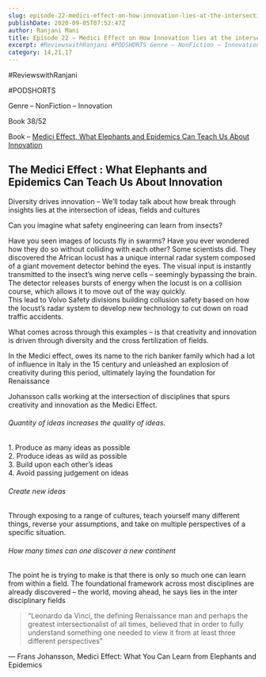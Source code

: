 ```yaml
---
slug: episode-22-medici-effect-on-how-innovation-lies-at-the-intersection-of-ideas-fields-and-cultures
publishDate: 2020-09-05T07:52:47Z
author: Ranjani Mani
title: Episode 22 – Medici Effect on How Innovation lies at the intersection of Ideas, fields and cultures 
excerpt: #ReviewswithRanjani #PODSHORTS Genre – NonFiction – Innovation Book 38/52 Book – Medici Effect, What Elephants and Epidemics Can Teach Us About Innovation The Medici Effect : What Elephants and Epidemics Can Teach Us About Innovation Diversity drives innovation – We’ll today talk about how break through insights lies at the intersection of ideas, fields  ... 
category: 14,21,17
---
```


#ReviewswithRanjani

#PODSHORTS

Genre – NonFiction – Innovation

Book 38/52

Book – [Medici Effect, What Elephants and Epidemics Can Teach Us About Innovation](https://www.amazon.in/Medici-Effect-Preface-Discussion-Guide-ebook/dp/B01LBRS48K/ref=sr%5F1%5F1?keywords=medici+effect&qid=1599292498&sr=8-1)

## The Medici Effect : What Elephants and Epidemics Can Teach Us About Innovation

Diversity drives innovation – We’ll today talk about how break through insights lies at the intersection of ideas, fields and cultures

Can you imagine what safety engineering can learn from insects?

Have you seen images of locusts fly in swarms? Have you ever wondered how they do so without colliding with each other? Some scientists did. They discovered the African locust has a unique internal radar system composed of a giant movement detector behind the eyes. The visual input is instantly transmitted to the insect’s wing nerve cells – seemingly bypassing the brain. The detector releases bursts of energy when the locust is on a collision course, which allows it to move out of the way quickly.   
This lead to Volvo Safety divisions building collusion safety based on how the locust’s radar system to develop new technology to cut down on road traffic accidents.

What comes across through this examples – is that creativity and innovation is driven through diversity and the cross fertilization of fields.

In the Medici effect, owes its name to the rich banker family which had a lot of influence in Italy in the 15 century and unleashed an explosion of creativity during this period, ultimately laying the foundation for Renaissance

Johansson calls working at the intersection of disciplines that spurs creativity and innovation as the Medici Effect.

###### Quantity of ideas increases the quality of ideas.

1\. Produce as many ideas as possible  
2\. Produce ideas as wild as possible  
3\. Build upon each other’s ideas  
4\. Avoid passing judgement on ideas

###### Create new ideas

Through exposing to a range of cultures, teach yourself many different things, reverse your assumptions, and take on multiple perspectives of a specific situation.

###### How many times can one discover a new continent

The point he is trying to make is that there is only so much one can learn from within a field. The foundational framework across most disciplines are already discovered – the world, moving ahead, he says lies in the inter disciplinary fields

> “Leonardo da Vinci, the defining Renaissance man and perhaps the greatest intersectionalist of all times, believed that in order to fully understand something one needed to view it from at least three different perspectives”

― Frans Johansson, Medici Effect: What You Can Learn from Elephants and Epidemics